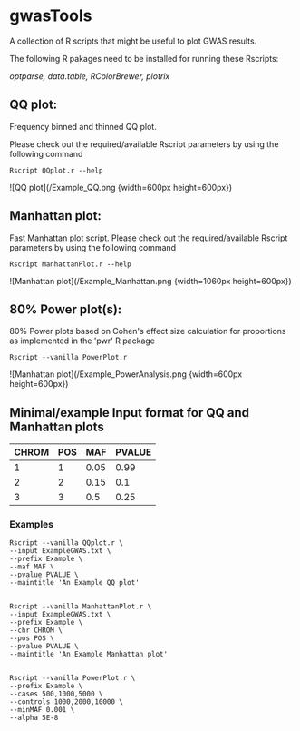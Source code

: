 # gwasTools

A collection of R scripts that might be useful to plot GWAS results.

The following R pakages need to be installed for running these Rscripts:

*optparse, data.table, RColorBrewer, plotrix*


## QQ plot:

Frequency binned and thinned QQ plot.

Please check out the required/available Rscript parameters by using the following command

    Rscript QQplot.r --help

![QQ plot](/Example_QQ.png {width=600px height=600px})

## Manhattan plot:

Fast Manhattan plot script. Please check out the required/available Rscript parameters by using the following command

    Rscript ManhattanPlot.r --help

![Manhattan plot](/Example_Manhattan.png {width=1060px height=600px})

## 80% Power plot(s):

80% Power plots based on Cohen's effect size calculation for proportions as implemented in the 'pwr' R package

    Rscript --vanilla PowerPlot.r

![Manhattan plot](/Example_PowerAnalysis.png {width=600px height=600px})

## Minimal/example Input format for QQ and Manhattan plots

|CHROM	|POS	|MAF	|PVALUE	|
|---	|---	|---	|---	|
|1  	|1  	|0.05	|0.99	|
|2  	|2   	|0.15	|0.1	|
|3  	|3  	|0.5	|0.25	|


### Examples

    Rscript --vanilla QQplot.r \
    --input ExampleGWAS.txt \
    --prefix Example \
    --maf MAF \
    --pvalue PVALUE \
    --maintitle 'An Example QQ plot'


    Rscript --vanilla ManhattanPlot.r \
    --input ExampleGWAS.txt \
    --prefix Example \
    --chr CHROM \
    --pos POS \
    --pvalue PVALUE \
    --maintitle 'An Example Manhattan plot'
 
 
    Rscript --vanilla PowerPlot.r \
    --prefix Example \
    --cases 500,1000,5000 \
    --controls 1000,2000,10000 \
    --minMAF 0.001 \
    --alpha 5E-8 
